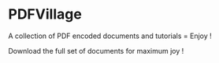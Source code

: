 PDFVillage
==========

A collection of PDF encoded documents and tutorials = Enjoy !

Download the full set of documents for maximum joy !
